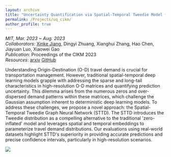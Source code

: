 ```yaml
---
layout: archive
title: "Uncertainty Quantification via Spatial-Temporal Tweedie Model for Zero-inflated and Long-tail Travel Demand Prediction"
permalink: /Projects/uq_cikm/
author_profile: true
---
```


*MIT, Mar. 2023 ~ Aug. 2023*  
*Collaborators*: [Xinke Jiang](https://jiangxinke.github.io/), Dingyi Zhuang, Xianghui Zhang, Hao Chen, Jiayuan Luo, Xiaowei Gao  
*Publication*: Proceedings of the CIKM 2023  
*Resources*: [arxiv](https://arxiv.org/abs/2306.09882) [GitHub](https://github.com/STTDAnonymous/STTD)

Understanding Origin-Destination (O-D) travel demand is crucial for transportation management. However, traditional spatial-temporal deep learning models grapple with addressing the sparse and long-tail characteristics in high-resolution O-D matrices and quantifying prediction uncertainty. This dilemma arises from the numerous zeros and over-dispersed demand patterns within these matrices, which challenge the Gaussian assumption inherent to deterministic deep learning models. To address these challenges, we propose a novel approach: the Spatial-Temporal Tweedie Graph Neural Network (STTD). The STTD introduces the Tweedie distribution as a compelling alternative to the traditional 'zero-inflated' model and leverages spatial and temporal embeddings to parameterize travel demand distributions. Our evaluations using real-world datasets highlight STTD's superiority in providing accurate predictions and precise confidence intervals, particularly in high-resolution scenarios.

![](../../files/STTD.png)